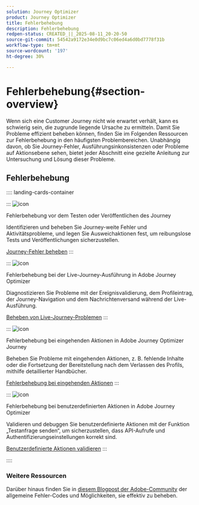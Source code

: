 ```yaml
---
solution: Journey Optimizer
product: Journey Optimizer
title: Fehlerbehebung
description: Fehlerbehebung
redpen-status: CREATED_||_2025-08-11_20-20-50
source-git-commit: 54542a9172e34e0d9bc7c06ed4a6d0bd7778f31b
workflow-type: tm+mt
source-wordcount: '197'
ht-degree: 30%

---
```



# Fehlerbehebung{#section-overview}

Wenn sich eine Customer Journey nicht wie erwartet verhält, kann es schwierig sein, die zugrunde liegende Ursache zu ermitteln. Damit Sie Probleme effizient beheben können, finden Sie im Folgenden Ressourcen zur Fehlerbehebung in den häufigsten Problembereichen. Unabhängig davon, ob Sie Journey-Fehler, Ausführungsinkonsistenzen oder Probleme auf Aktionsebene sehen, bietet jeder Abschnitt eine gezielte Anleitung zur Untersuchung und Lösung dieser Probleme.

## Fehlerbehebung

:::: landing-cards-container

:::
![icon](https://cdn.experienceleague.adobe.com/icons/list-check.svg?lang=de)

Fehlerbehebung vor dem Testen oder Veröffentlichen des Journey

Identifizieren und beheben Sie Journey-weite Fehler und Aktivitätsprobleme, und legen Sie Ausweichaktionen fest, um reibungslose Tests und Veröffentlichungen sicherzustellen.

[Journey-Fehler beheben](../using/building-journeys/troubleshooting.md)
:::

:::
![icon](https://cdn.experienceleague.adobe.com/icons/code-branch.svg?lang=de)

Fehlerbehebung bei der Live-Journey-Ausführung in Adobe Journey Optimizer

Diagnostizieren Sie Probleme mit der Ereignisvalidierung, dem Profileintrag, der Journey-Navigation und dem Nachrichtenversand während der Live-Ausführung.

[Beheben von Live-Journey-Problemen](../using/building-journeys/troubleshooting-execution.md)
:::

:::
![icon](https://cdn.experienceleague.adobe.com/icons/puzzle-piece.svg?lang=de)

Fehlerbehebung bei eingehenden Aktionen in Adobe Journey Optimizer Journey

Beheben Sie Probleme mit eingehenden Aktionen, z. B. fehlende Inhalte oder die Fortsetzung der Bereitstellung nach dem Verlassen des Profils, mithilfe detaillierter Handbücher.

[Fehlerbehebung bei eingehenden Aktionen](../using/building-journeys/troubleshooting-inbound.md)
:::

:::
![icon](https://cdn.experienceleague.adobe.com/icons/gear.svg?lang=de)

Fehlerbehebung bei benutzerdefinierten Aktionen in Adobe Journey Optimizer

Validieren und debuggen Sie benutzerdefinierte Aktionen mit der Funktion „Testanfrage senden“, um sicherzustellen, dass API-Aufrufe und Authentifizierungseinstellungen korrekt sind.

[Benutzerdefinierte Aktionen validieren](../using/action/troubleshoot-custom-action.md)
:::

::::

### Weitere Ressourcen

Darüber hinaus finden Sie in [diesem Blogpost der Adobe-Community](https://experienceleaguecommunities.adobe.com/t5/journey-optimizer-blogs/demystifying-adobe-journey-optimizer-error-codes-root-causes-and/ba-p/760884?profile.language=de) der allgemeine Fehler-Codes und Möglichkeiten, sie effektiv zu beheben.
